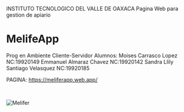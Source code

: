 INSTITUTO TECNOLOGICO DEL VALLE DE OAXACA
Pagina Web para gestion de apiario
# MelifeApp



Prog en Ambiente Cliente-Servidor
Alumnos:
Moises Carrasco Lopez           NC:19920149
Emmanuel Almaraz Chavez         NC:19920142
Sandra Llily Santiago Velasquez NC:19920185

PAGINA:
https://meliferapp.web.app/


 ​

![Melifer](https://user-images.githubusercontent.com/95512369/161790468-d6fa494c-81fb-487f-8813-15cad496a292.jpg)
